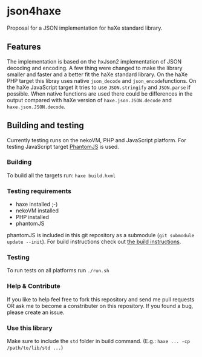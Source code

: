 # json4haxe
Proposal for a JSON implementation for haXe standard library.

## Features
The implementation is based on the hxJson2 implementation of JSON decoding and encoding. A few thing were changed to make the library smaller and faster and a better fit the haXe standard library.
On the haXe PHP target this libray uses native `json_decode` and `json_encode`functions. On the haXe JavaScript target it tries to use `JSON.stringify` and `JSON.parse` if possible. When native functions are used there could be differences in the output compared with haXe version of `haxe.json.JSON.decode` and `haxe.json.JSON.decode`.

## Building and testing
Currently testing runs on the nekoVM, PHP and JavaScript platform. For testing JavaScript target [PhantomJS](http://www.phantomjs.org/) is used.

### Building 
To build all the targets run: `haxe build.hxml`

### Testing requirements

* haxe installed ;-)
* nekoVM installed
* PHP installed
* phantomJS

phantomJS is included in this git repository as a submodule (`git submodule update --init`). For build instructions check out [the build instructions](http://code.google.com/p/phantomjs/wiki/BuildInstructions).

### Testing
To run tests on all platforms run `./run.sh`

### Help & Contribute
If you like to help feel free to fork this repository and send me pull requests OR ask me to become a constributer on this repository.
If you found a bug, please create an issue.

### Use this library
Make sure to include the `std` folder in build command. (E.g.: `haxe ... -cp /path/to/lib/std ...`)